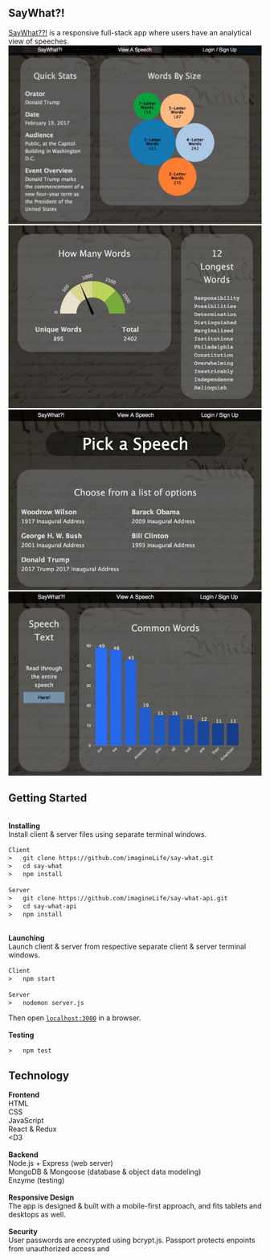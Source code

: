 ## SayWhat?!
<a href="say-what.netlify.com">SayWhat??!</a> is a responsive full-stack app where users have an analytical view of speeches.
![Alt text](public/imgs/1.jpg?raw=true "Analytic preview")
![Alt text](public/imgs/2.jpg?raw=true "Analytic preview 2")
![Alt text](public/imgs/3.jpg?raw=true "Pick A Speech from a list")
![Alt text](public/imgs/4.jpg?raw=true "Analytic preview 3")

## Getting Started
</br>**Installing**</br>
Install client & server files using separate terminal windows.
```
Client
>   git clone https://github.com/imagineLife/say-what.git
>   cd say-what
>   npm install

Server
>   git clone https://github.com/imagineLife/say-what-api.git
>   cd say-what-api
>   npm install
```
<br />**Launching**<br />
Launch client & server from respective separate client & server terminal windows.
```
Client
>   npm start

Server
>   nodemon server.js
```
Then open [`localhost:3000`](http://localhost:3000) in a browser.<br />
<br />**Testing**<br />
```
>   npm test
```


## Technology
**Frontend**<br />
HTML<br />
CSS<br />
JavaScript<br />
React & Redux<br />
<D3 <br/>
<br/>
**Backend**<br />
Node.js + Express (web server)<br />
MongoDB & Mongoose (database & object data modeling)<br />
Enzyme (testing)<br />
<br />
**Responsive Design**<br />
The app is designed & built with a mobile-first approach,
and fits tablets and desktops as well.<br />
<br />
**Security**<br />
User passwords are encrypted using bcrypt.js.
Passport protects enpoints from unauthorized access and  







